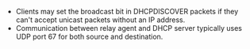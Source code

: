 - Clients may set the broadcast bit in DHCPDISCOVER packets if they can't accept unicast packets without an IP address.
- Communication between relay agent and DHCP server typically uses UDP port 67 for both source and destination.